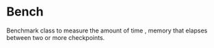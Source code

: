 # Bench
Benchmark class to measure the amount of time , memory   that elapses between two  or more checkpoints.
